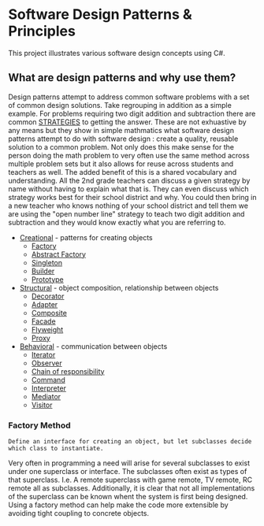 Software Design Patterns & Principles
=====================================

This project illustrates various software design concepts using C#.

What are design patterns and why use them?
------------------------------------------

Design patterns attempt to address common software problems with a set of common design solutions. Take regrouping in addition as a simple example. For problems requiring two digit addition and subtraction there are common [STRATEGIES](https://elementarynest.com/teaching-strategies-for-2-digit-addition-and-subtraction/) to getting the answer. These are not exhuastive by any means but they show in simple mathmatics what software design patterns attempt to do with software design : create a quality, reusable solution to a common problem. Not only does this make sense for the person doing the math problem to very often use the same method across multiple problem sets but it also allows for reuse across students and teachers as well. The added benefit of this is a shared vocabulary and understanding. All the 2nd grade teachers can discuss a given strategy by name without having to explain what that is. They can even discuss which strategy works best for their school district and why. You could then bring in a new teacher who knows nothing of your school district and tell them we are using the "open number line" strategy to teach two digit addition and subtraction and they would know exactly what you are referring to.

- [Creational](#Creational) - patterns for creating objects
  - [Factory](#Factory)
  - [Abstract Factory](#abstractFactory)
  - [Singleton](#singleton)
  - [Builder](#builder)
  - [Prototype](#prototype)
- [Structural](#Structural) - object composition, relationship between objects
  - [Decorator](#decorator)
  - [Adapter](#adapter)
  - [Composite](#composite)
  - [Facade](#facade)
  - [Flyweight](#flyweight)
  - [Proxy](#proxy)
- [Behavioral](#Behavioral) - communication between objects
  - [Iterator](#iterator)
  - [Observer](#observer)
  - [Chain of responsibility](#chain)
  - [Command](#command)
  - [Interpreter](#interpreter)
  - [Mediator](#mediator)
  - [Visitor](#visitor)

### Factory Method

`Define an interface for creating an object, but let subclasses decide which class to instantiate.`

Very often in programming a need will arise for several subclasses to exist under one superclass or interface. The subclasses often exist as types of that superclass. I.e. A remote superclass with game remote, TV remote, RC remote all as subclasses. Additionally, it is clear that not all implementations of the superclass can be known whent the system is first being designed. Using a factory method can help make the code more extensible by avoiding tight coupling to concrete objects.
